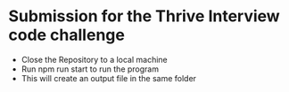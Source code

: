 
# Submission for the Thrive Interview code challenge
* Close the Repository to a local machine
* Run npm run start to run the program
* This will create an output file in the same folder
